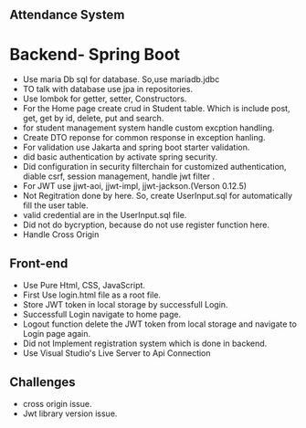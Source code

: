 ## Attendance System

# Backend- Spring Boot

* Use maria Db sql for database. So,use mariadb.jdbc
* TO talk with database use jpa in repositories.
* Use lombok for getter, setter, Constructors.
* For the Home page create crud in Student table. Which is include post, get, get by id, delete, put and search.
* for student management system handle custom excption handling.
* Create DTO reponse for common response  in exception hanling. 
* For validation use Jakarta and spring boot starter validation.
* did basic authentication by activate spring security.
* Did configuration in security filterchain for customized authentication, diable csrf, session management, handle jwt filter .
* For JWT use jjwt-aoi, jjwt-impl, jjwt-jackson.(Verson 0.12.5)
* Not Regitration done by here. So, create UserInput.sql for automatically fill the user table.
* valid credential are in the UserInput.sql file.
* Did not do bycryption, because do not use register function here.
* Handle Cross Origin

## Front-end

* Use Pure Html, CSS, JavaScript.
* First Use login.html file as a root file.
* Store JWT token in local storage by successfull Login.
* Successfull Login navigate to home page.
* Logout function delete the JWT token from local storage and navigate to Login page again.
* Did not Implement registration system which is done in backend.
* Use Visual Studio's Live Server to Api Connection

## Challenges
* cross origin issue.
* Jwt library version issue.
